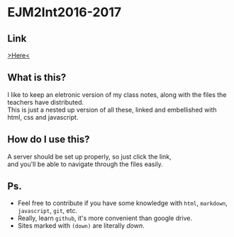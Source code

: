 # EJM2Int2016-2017
## Link
[>Here<](#)
## What is this?

I like to keep an eletronic version of my class notes, along with the files the teachers have distributed.  
This is just a nested up version of all these, linked and embellished with html, css and javascript.  

## How do I use this?

A server should be set up properly, so just click the link,  
and you'll be able to navigate through the files easily.  


## Ps.  

- Feel free to contribute if you have some knowledge with `html`, `markdown`, `javascript`, `git`, etc.
- Really, learn `github`, it's more convenient than google drive.
- Sites marked with `(down)` are literally *down*. 
